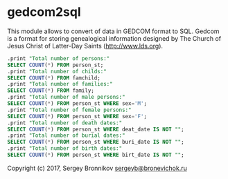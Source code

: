 # gedcom2sql

This module allows to convert of data in GEDCOM format to SQL. Gedcom is a
format for storing genealogical information designed by The Church of Jesus
Christ of Latter-Day Saints (http://www.lds.org).

```sql
.print "Total number of persons:"
SELECT COUNT(*) FROM person_st;
.print "Total number of childs:"
SELECT COUNT(*) FROM famchild;
.print "Total number of families:"
SELECT COUNT(*) FROM family;
.print "Total number of male persons:"
SELECT COUNT(*) FROM person_st WHERE sex='M';
.print "Total number of female persons:"
SELECT COUNT(*) FROM person_st WHERE sex='F';
.print "Total number of death dates:"
SELECT COUNT(*) FROM person_st WHERE deat_date IS NOT "";
.print "Total number of burial dates:"
SELECT COUNT(*) FROM person_st WHERE buri_date IS NOT "";
.print "Total number of birth dates:"
SELECT COUNT(*) FROM person_st WHERE birt_date IS NOT "";
```

Copyright (c) 2017, Sergey Bronnikov sergeyb@bronevichok.ru
